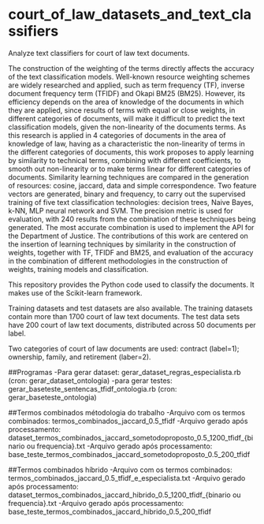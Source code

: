# court_of_law_datasets_and_text_classifiers
Analyze text classifiers for court of law text documents.

The construction of the weighting of the terms directly affects the accuracy of the text classification models. Well-known resource weighting schemes are widely researched and applied, such as term frequency (TF), inverse document frequency term (TFIDF) and Okapi BM25 (BM25). However, its efficiency depends on the area of knowledge of the documents in which they are applied, since results of terms with equal or close weights, in different categories of documents, will make it difficult to predict the text classification models, given the non-linearity of the documents terms. As this research is applied in 4 categories of documents in the area of knowledge of law, having as a characteristic the non-linearity of terms in the different categories of documents, this work proposes to apply learning by similarity to technical terms, combining with different coefficients, to smooth out non-linearity or to make terms linear for different categories of documents. Similarity learning techniques are compared in the generation of resources: cosine, jaccard, data and simple correspondence. Two feature vectors are generated, binary and frequency, to carry out the supervised training of five text classification technologies: decision trees, Naive Bayes, k-NN, MLP neural network and SVM. The precision metric is used for evaluation, with 240 results from the combination of these techniques being generated. The most accurate combination is used to implement the API for the Department of Justice. The contributions of this work are centered on the insertion of learning techniques by similarity in the construction of weights, together with TF, TFIDF and BM25, and evaluation of the accuracy in the combination of different methodologies in the construction of weights, training models and classification.

This repository provides the Python code used to classify the documents. It makes use of the Scikit-learn framework.

Training datasets and test datasets are also available. The training datasets contain more than 1700 court of law text documents. The test data sets have 200 court of law text documents, distributed across 50 documents per label.

Two categories of court of law documents are used: contract (label=1); ownership, family, and retirement (laber=2).

##Programas
-Para gerar dataset: gerar_dataset_regras_especialista.rb  (cron: gerar_dataset_ontologia)
-para gerar testes: gerar_baseteste_sentencas_tfidf_ontologia.rb (cron: gerar_baseteste_ontologia)

##Termos combinados métodologia do trabalho
-Arquivo com os termos combinados: termos_combinados_jaccard_0.5_tfidf
-Arquivo gerado após processamento: dataset_termos_combinados_jaccard_sometodoproposto_0.5_1200_tfidf_{binario ou frequencia}.txt
-Arquivo gerado após processamento: base_teste_termos_combinados_jaccard_sometodoproposto_0.5_200_tfidf

##Termos combinados híbrido
-Arquivo com os termos combinados: termos_combinados_jaccard_0.5_tfidf_e_especialista.txt
-Arquivo gerado após processamento: dataset_termos_combinados_jaccard_hibrido_0.5_1200_tfidf_{binario ou frequencia}.txt
-Arquivo gerado após processamento: base_teste_termos_combinados_jaccard_hibrido_0.5_200_tfidf
